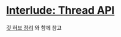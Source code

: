 # [Interlude: Thread API](https://pages.cs.wisc.edu/~remzi/OSTEP/Korean/27_threads-api.pdf)

[깃 허브 정리](https://github.com/Kdelphinus/42born2code/tree/main/Philosophers#2-%ED%95%A8%EC%88%98-%EC%A0%95%EB%A6%AC) 와 함께 참고


